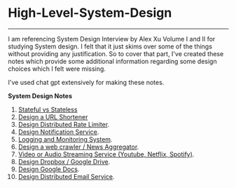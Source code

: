 # High-Level-System-Design
---

I am referencing System Design Interview by Alex Xu Volume I and II for studying System design.
I felt that it just skims over some of the things without providing any justification. So to cover that part, I've created these notes 
which provide some additional information regarding some design choices which I felt were missing.

I've used chat gpt extensively for making these notes.

**System Design Notes**

1. [Stateful vs Stateless](Stateful_VS_Stateless/)
2. [Design a URL Shortener](short_url/)
3. [Design Distributed Rate Limiter](Rate_Limiter/).
4. [Design Notification Service](Notification_Service/).
5. [Logging and Monitoring System](logging_and_monitoring/).
6. [Design a web crawler / News Aggregator](web_crawler/).
7. [Video or Audio Streaming Service (Youtube, Netflix, Spotify)](youtube/).
8. [Design Dropbox / Google Drive](dropbox/).
9. [Design Google Docs](google_docs/).
10. [Design Distributed Email Service](email_service/).